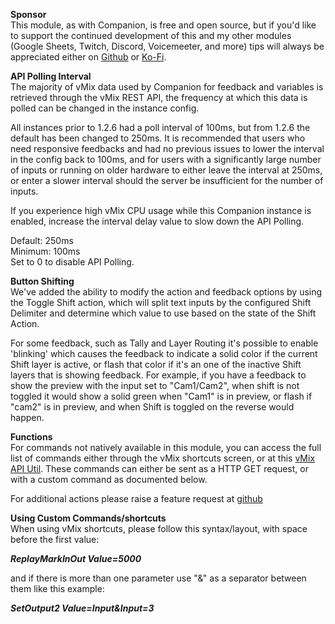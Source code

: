 **Sponsor**<br />
This module, as with Companion, is free and open source, but if you'd like to support the continued development of this and my other modules (Google Sheets, Twitch, Discord, Voicemeeter, and more) tips will always be appreciated either on [Github](https://github.com/sponsors/thedist) or [Ko-Fi](https://ko-fi.com/thedist).

**API Polling Interval**<br />
The majority of vMix data used by Companion for feedback and variables is retrieved through the vMix REST API, the frequency at which this data is polled can be changed in the instance config.

All instances prior to 1.2.6 had a poll interval of 100ms, but from 1.2.6 the default has been changed to 250ms. It is recommended that users who need responsive feedbacks and had no previous issues to lower the interval in the config back to 100ms, and for users with a significantly large number of inputs or running on older hardware to either leave the interval at 250ms, or enter a slower interval should the server be insufficient for the number of inputs.

If you experience high vMix CPU usage while this Companion instance is enabled, increase the interval delay value to slow down the API Polling.

Default: 250ms <br />
Minimum: 100ms <br />
Set to 0 to disable API Polling.


**Button Shifting**<br />
We've added the ability to modify the action and feedback options by using the Toggle Shift action, which will split text inputs by the configured Shift Delimiter and determine which value to use based on the state of the Shift Action.

For some feedback, such as Tally and Layer Routing it's possible to enable 'blinking' which causes the feedback to indicate a solid color if the current Shift layer is active, or flash that color if it's an one of the inactive Shift layers that is showing feedback. For example, if you have a feedback to show the preview with the input set to "Cam1/Cam2", when shift is not toggled it would show a solid green when "Cam1" is in preview, or flash if "cam2" is in preview, and when Shift is toggled on the reverse would happen.


**Functions**<br />
For commands not natively available in this module, you can access the full list of commands either through the vMix shortcuts screen, or at this [vMix API Util](https://util.dist.dev/vmixapi). These commands can either be sent as a HTTP GET request, or with a custom command as documented below.

For additional actions please raise a feature request at [github](https://github.com/bitfocus/companion-module-studiocoast-vmix)


**Using Custom Commands/shortcuts**<br />
When using vMix shortcuts, please follow this syntax/layout, with space before the first value:

***ReplayMarkInOut Value=5000***

and if there is more than one parameter use "&" as a separator between them like this example:

***SetOutput2 Value=Input&Input=3***
